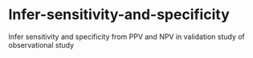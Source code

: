 # Infer-sensitivity-and-specificity
Infer sensitivity and specificity from PPV and NPV in validation study of observational study
